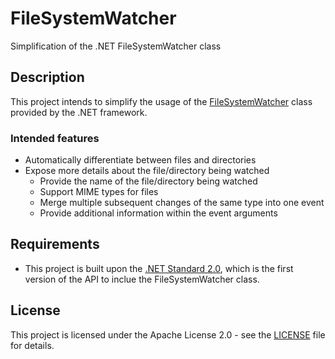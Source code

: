 # FileSystemWatcher
Simplification of the .NET FileSystemWatcher class

## Description
This project intends to simplify the usage of the [FileSystemWatcher](https://docs.microsoft.com/de-de/dotnet/api/system.io.filesystemwatcher?view=netcore-2.0) class provided by the .NET framework.

### Intended features
* Automatically differentiate between files and directories
* Expose more details about the file/directory being watched
  * Provide the name of the file/directory being watched
  * Support MIME types for files
  * Merge multiple subsequent changes of the same type into one event
  * Provide additional information within the event arguments

## Requirements
* This project is built upon the [.NET Standard 2.0](https://github.com/dotnet/standard/blob/master/docs/versions/netstandard2.0.md), which is the first version of the API to inclue the FileSystemWatcher class.

## License
This project is licensed under the Apache License 2.0 - see the [LICENSE](./LICENSE) file for details.